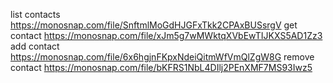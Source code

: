 list contacts https://monosnap.com/file/SnftmlMoGdHJGFxTkk2CPAxBUSsrgV
get contact   https://monosnap.com/file/xJm5g7wMWktqXVbEwTIJKXS5AD1Zz3
add contact  https://monosnap.com/file/6x6hgjnFKpxNdeiQitmWfVmQlZgW8G
remove contact  https://monosnap.com/file/bKFRS1NbL4DIlj2PEnXMF7MS93Iwz5
